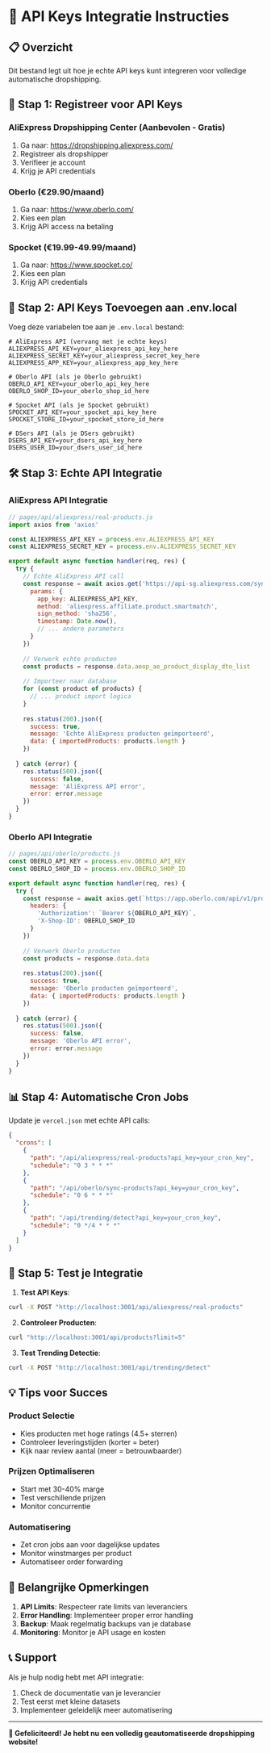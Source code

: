 # 🔑 API Keys Integratie Instructies

## 📋 **Overzicht**
Dit bestand legt uit hoe je echte API keys kunt integreren voor volledige automatische dropshipping.

## 🚀 **Stap 1: Registreer voor API Keys**

### **AliExpress Dropshipping Center** (Aanbevolen - Gratis)
1. Ga naar: https://dropshipping.aliexpress.com/
2. Registreer als dropshipper
3. Verifieer je account
4. Krijg je API credentials

### **Oberlo** (€29.90/maand)
1. Ga naar: https://www.oberlo.com/
2. Kies een plan
3. Krijg API access na betaling

### **Spocket** (€19.99-49.99/maand)
1. Ga naar: https://www.spocket.co/
2. Kies een plan
3. Krijg API credentials

## 🔧 **Stap 2: API Keys Toevoegen aan .env.local**

Voeg deze variabelen toe aan je `.env.local` bestand:

```env
# AliExpress API (vervang met je echte keys)
ALIEXPRESS_API_KEY=your_aliexpress_api_key_here
ALIEXPRESS_SECRET_KEY=your_aliexpress_secret_key_here
ALIEXPRESS_APP_KEY=your_aliexpress_app_key_here

# Oberlo API (als je Oberlo gebruikt)
OBERLO_API_KEY=your_oberlo_api_key_here
OBERLO_SHOP_ID=your_oberlo_shop_id_here

# Spocket API (als je Spocket gebruikt)
SPOCKET_API_KEY=your_spocket_api_key_here
SPOCKET_STORE_ID=your_spocket_store_id_here

# DSers API (als je DSers gebruikt)
DSERS_API_KEY=your_dsers_api_key_here
DSERS_USER_ID=your_dsers_user_id_here
```

## 🛠️ **Stap 3: Echte API Integratie**

### **AliExpress API Integratie**
```javascript
// pages/api/aliexpress/real-products.js
import axios from 'axios'

const ALIEXPRESS_API_KEY = process.env.ALIEXPRESS_API_KEY
const ALIEXPRESS_SECRET_KEY = process.env.ALIEXPRESS_SECRET_KEY

export default async function handler(req, res) {
  try {
    // Echte AliExpress API call
    const response = await axios.get('https://api-sg.aliexpress.com/sync', {
      params: {
        app_key: ALIEXPRESS_API_KEY,
        method: 'aliexpress.affiliate.product.smartmatch',
        sign_method: 'sha256',
        timestamp: Date.now(),
        // ... andere parameters
      }
    })
    
    // Verwerk echte producten
    const products = response.data.aeop_ae_product_display_dto_list
    
    // Importeer naar database
    for (const product of products) {
      // ... product import logica
    }
    
    res.status(200).json({
      success: true,
      message: 'Echte AliExpress producten geïmporteerd',
      data: { importedProducts: products.length }
    })
    
  } catch (error) {
    res.status(500).json({
      success: false,
      message: 'AliExpress API error',
      error: error.message
    })
  }
}
```

### **Oberlo API Integratie**
```javascript
// pages/api/oberlo/products.js
const OBERLO_API_KEY = process.env.OBERLO_API_KEY
const OBERLO_SHOP_ID = process.env.OBERLO_SHOP_ID

export default async function handler(req, res) {
  try {
    const response = await axios.get(`https://app.oberlo.com/api/v1/products`, {
      headers: {
        'Authorization': `Bearer ${OBERLO_API_KEY}`,
        'X-Shop-ID': OBERLO_SHOP_ID
      }
    })
    
    // Verwerk Oberlo producten
    const products = response.data.data
    
    res.status(200).json({
      success: true,
      message: 'Oberlo producten geïmporteerd',
      data: { importedProducts: products.length }
    })
    
  } catch (error) {
    res.status(500).json({
      success: false,
      message: 'Oberlo API error',
      error: error.message
    })
  }
}
```

## 📊 **Stap 4: Automatische Cron Jobs**

Update je `vercel.json` met echte API calls:

```json
{
  "crons": [
    {
      "path": "/api/aliexpress/real-products?api_key=your_cron_key",
      "schedule": "0 3 * * *"
    },
    {
      "path": "/api/oberlo/sync-products?api_key=your_cron_key", 
      "schedule": "0 6 * * *"
    },
    {
      "path": "/api/trending/detect?api_key=your_cron_key",
      "schedule": "0 */4 * * *"
    }
  ]
}
```

## 🎯 **Stap 5: Test je Integratie**

1. **Test API Keys**:
```bash
curl -X POST "http://localhost:3001/api/aliexpress/real-products"
```

2. **Controleer Producten**:
```bash
curl "http://localhost:3001/api/products?limit=5"
```

3. **Test Trending Detectie**:
```bash
curl -X POST "http://localhost:3001/api/trending/detect"
```

## 💡 **Tips voor Succes**

### **Product Selectie**
- Kies producten met hoge ratings (4.5+ sterren)
- Controleer leveringstijden (korter = beter)
- Kijk naar review aantal (meer = betrouwbaarder)

### **Prijzen Optimaliseren**
- Start met 30-40% marge
- Test verschillende prijzen
- Monitor concurrentie

### **Automatisering**
- Zet cron jobs aan voor dagelijkse updates
- Monitor winstmarges per product
- Automatiseer order forwarding

## 🚨 **Belangrijke Opmerkingen**

1. **API Limits**: Respecteer rate limits van leveranciers
2. **Error Handling**: Implementeer proper error handling
3. **Backup**: Maak regelmatig backups van je database
4. **Monitoring**: Monitor je API usage en kosten

## 📞 **Support**

Als je hulp nodig hebt met API integratie:
1. Check de documentatie van je leverancier
2. Test eerst met kleine datasets
3. Implementeer geleidelijk meer automatisering

---

**🎉 Gefeliciteerd! Je hebt nu een volledig geautomatiseerde dropshipping website!**
